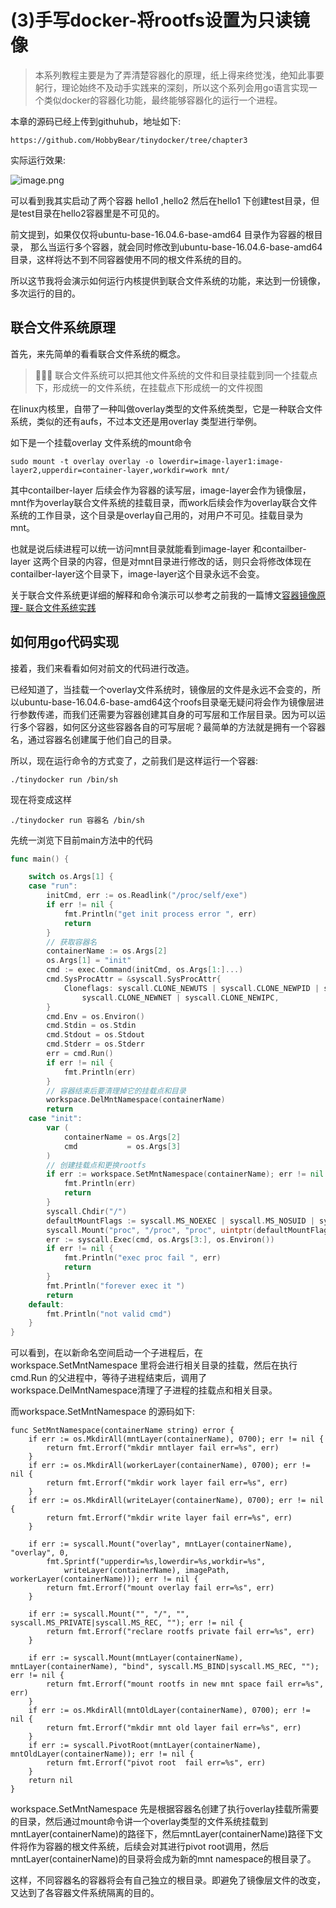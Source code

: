 # (3)手写docker-将rootfs设置为只读镜像

> 本系列教程主要是为了弄清楚容器化的原理，纸上得来终觉浅，绝知此事要躬行，理论始终不及动手实践来的深刻，所以这个系列会用go语言实现一个类似docker的容器化功能，最终能够容器化的运行一个进程。

本章的源码已经上传到githuhub，地址如下:
```shell
https://github.com/HobbyBear/tinydocker/tree/chapter3
```

实际运行效果:

![image.png](https://s2.loli.net/2023/05/14/TfOhnxlvF6eAYMK.png)

可以看到我其实启动了两个容器 hello1 ,hello2 然后在hello1 下创建test目录，但是test目录在hello2容器里是不可见的。



前文提到，如果仅仅将ubuntu-base-16.04.6-base-amd64 目录作为容器的根目录， 那么当运行多个容器，就会同时修改到ubuntu-base-16.04.6-base-amd64目录，这样将达不到不同容器使用不同的根文件系统的目的。

所以这节我将会演示如何运行内核提供到联合文件系统的功能，来达到一份镜像，多次运行的目的。

## 联合文件系统原理
首先，来先简单的看看联合文件系统的概念。
>🦧🦧🦧 联合文件系统可以把其他文件系统的文件和目录挂载到同一个挂载点下，形成统一的文件系统，在挂载点下形成统一的文件视图

在linux内核里，自带了一种叫做overlay类型的文件系统类型，它是一种联合文件系统，类似的还有aufs，不过本文还是用overlay 类型进行举例。

如下是一个挂载overlay 文件系统的mount命令
```shell
sudo mount -t overlay overlay -o lowerdir=image-layer1:image-layer2,upperdir=container-layer,workdir=work mnt/
```
其中contailber-layer 后续会作为容器的读写层，image-layer会作为镜像层，mnt作为overlay联合文件系统的挂载目录，而work后续会作为overlay联合文件系统的工作目录，这个目录是overlay自己用的，对用户不可见。挂载目录为mnt。

也就是说后续进程可以统一访问mnt目录就能看到image-layer 和contailber-layer 这两个目录的内容，但是对mnt目录进行修改的话，则只会将修改体现在contailber-layer这个目录下，image-layer这个目录永远不会变。

关于联合文件系统更详细的解释和命令演示可以参考之前我的一篇博文[容器镜像原理- 联合文件系统实践](https://mp.weixin.qq.com/s/2Zsg7PFbWWPbxgyPR6PHUg)

##  如何用go代码实现
接着，我们来看看如何对前文的代码进行改造。

已经知道了，当挂载一个overlay文件系统时，镜像层的文件是永远不会变的，所以ubuntu-base-16.04.6-base-amd64这个roofs目录毫无疑问将会作为镜像层进行参数传递，而我们还需要为容器创建其自身的可写层和工作层目录。因为可以运行多个容器，如何区分这些容器各自的可写层呢？最简单的方法就是拥有一个容器名，通过容器名创建属于他们自己的目录。

所以，现在运行命令的方式变了，之前我们是这样运行一个容器:
```shell
./tinydocker run /bin/sh
```
现在将变成这样
```shell
./tinydocker run 容器名 /bin/sh
```

先统一浏览下目前main方法中的代码
```go
func main() {

	switch os.Args[1] {
	case "run":
		initCmd, err := os.Readlink("/proc/self/exe")
		if err != nil {
			fmt.Println("get init process error ", err)
			return
		}
		// 获取容器名
		containerName := os.Args[2]
		os.Args[1] = "init"
		cmd := exec.Command(initCmd, os.Args[1:]...)
		cmd.SysProcAttr = &syscall.SysProcAttr{
			Cloneflags: syscall.CLONE_NEWUTS | syscall.CLONE_NEWPID | syscall.CLONE_NEWNS |
				syscall.CLONE_NEWNET | syscall.CLONE_NEWIPC,
		}
		cmd.Env = os.Environ()
		cmd.Stdin = os.Stdin
		cmd.Stdout = os.Stdout
		cmd.Stderr = os.Stderr
		err = cmd.Run()
		if err != nil {
			fmt.Println(err)
		}
		// 容器结束后要清理掉它的挂载点和目录
		workspace.DelMntNamespace(containerName)
		return
	case "init":
		var (
			containerName = os.Args[2]
			cmd           = os.Args[3]
		)
		// 创建挂载点和更换rootfs
		if err := workspace.SetMntNamespace(containerName); err != nil {
			fmt.Println(err)
			return
		}
		syscall.Chdir("/")
		defaultMountFlags := syscall.MS_NOEXEC | syscall.MS_NOSUID | syscall.MS_NODEV
		syscall.Mount("proc", "/proc", "proc", uintptr(defaultMountFlags), "")
		err := syscall.Exec(cmd, os.Args[3:], os.Environ())
		if err != nil {
			fmt.Println("exec proc fail ", err)
			return
		}
		fmt.Println("forever exec it ")
		return
	default:
		fmt.Println("not valid cmd")
	}
}
```
可以看到，在以新命名空间启动一个子进程后，在workspace.SetMntNamespace 里将会进行相关目录的挂载，然后在执行cmd.Run 的父进程中，等待子进程结束后，调用了workspace.DelMntNamespace清理了子进程的挂载点和相关目录。

而workspace.SetMntNamespace 的源码如下:
```golang
func SetMntNamespace(containerName string) error {
	if err := os.MkdirAll(mntLayer(containerName), 0700); err != nil {
		return fmt.Errorf("mkdir mntlayer fail err=%s", err)
	}
	if err := os.MkdirAll(workerLayer(containerName), 0700); err != nil {
		return fmt.Errorf("mkdir work layer fail err=%s", err)
	}
	if err := os.MkdirAll(writeLayer(containerName), 0700); err != nil {
		return fmt.Errorf("mkdir write layer fail err=%s", err)
	}

	if err := syscall.Mount("overlay", mntLayer(containerName), "overlay", 0,
		fmt.Sprintf("upperdir=%s,lowerdir=%s,workdir=%s",
			writeLayer(containerName), imagePath, workerLayer(containerName))); err != nil {
		return fmt.Errorf("mount overlay fail err=%s", err)
	}

	if err := syscall.Mount("", "/", "", syscall.MS_PRIVATE|syscall.MS_REC, ""); err != nil {
		return fmt.Errorf("reclare rootfs private fail err=%s", err)
	}

	if err := syscall.Mount(mntLayer(containerName), mntLayer(containerName), "bind", syscall.MS_BIND|syscall.MS_REC, ""); err != nil {
		return fmt.Errorf("mount rootfs in new mnt space fail err=%s", err)
	}
	if err := os.MkdirAll(mntOldLayer(containerName), 0700); err != nil {
		return fmt.Errorf("mkdir mnt old layer fail err=%s", err)
	}
	if err := syscall.PivotRoot(mntLayer(containerName), mntOldLayer(containerName)); err != nil {
		return fmt.Errorf("pivot root  fail err=%s", err)
	}
	return nil
}
```

workspace.SetMntNamespace 先是根据容器名创建了执行overlay挂载所需要的目录，然后通过mount命令讲一个overlay类型的文件系统挂载到mntLayer(containerName)的路径下，然后mntLayer(containerName)路径下文件将作为容器的根文件系统，后续会对其进行pivot root调用，然后mntLayer(containerName)的目录将会成为新的mnt namespace的根目录了。

这样，不同容器名的容器将会有自己独立的根目录。即避免了镜像层文件的改变，又达到了各容器文件系统隔离的目的。


